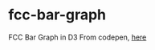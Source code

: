 # fcc-bar-graph
FCC Bar Graph in D3
From codepen, [here](http://codepen.io/DuckyDisciple/pen/BKWgxo?editors=0010)

